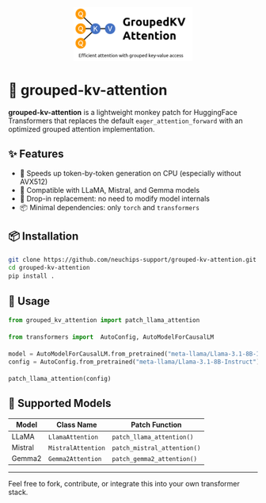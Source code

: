 <div align="center">
  <img src="https://github.com/neuchips-support/grouped-kv-attention/blob/main/repo-logo.png" width="240">
</div>

# 🧠 grouped-kv-attention

**grouped-kv-attention** is a lightweight monkey patch for HuggingFace Transformers that replaces the default `eager_attention_forward` with an optimized grouped attention implementation.

## ✨ Features

- 🚀 Speeds up token-by-token generation on CPU (especially without AVX512)
- 🧩 Compatible with LLaMA, Mistral, and Gemma models
- 🔧 Drop-in replacement: no need to modify model internals
- 📦 Minimal dependencies: only `torch` and `transformers`

## 📦 Installation

```bash
git clone https://github.com/neuchips-support/grouped-kv-attention.git
cd grouped-kv-attention
pip install .
```

## 🔧 Usage

```python
from grouped_kv_attention import patch_llama_attention

from transformers import  AutoConfig, AutoModelForCausalLM

model = AutoModelForCausalLM.from_pretrained("meta-llama/Llama-3.1-8B-Instruct")
config = AutoConfig.from_pretrained("meta-llama/Llama-3.1-8B-Instruct")

patch_llama_attention(config)
```



## 🧠 Supported Models

| Model   | Class Name         | Patch Function              |
|---------|--------------------|-----------------------------|
| LLaMA   | `LlamaAttention`   | `patch_llama_attention()`   |
| Mistral | `MistralAttention` | `patch_mistral_attention()` |
| Gemma2  | `Gemma2Attention`  | `patch_gemma2_attention()`  |

---

Feel free to fork, contribute, or integrate this into your own transformer stack.
